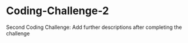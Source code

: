 # Coding-Challenge-2
Second Coding Challenge: Add further descriptions after completing the challenge
